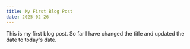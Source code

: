```yaml
---
title: My First Blog Post 
date: 2025-02-26
---
```

<p>This is my first blog post. So far I have changed the title and updated the date to today's date.</p>
